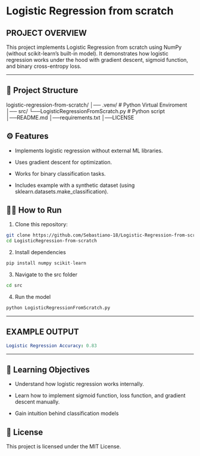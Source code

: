 # Logistic Regression from scratch
## PROJECT OVERVIEW
This project implements Logistic Regression from scratch using NumPy (without scikit-learn’s built-in model).
It demonstrates how logistic regression works under the hood with gradient descent, sigmoid function, and binary cross-entropy loss.

---
## 🚀 Project Structure
logistic-regression-from-scratch/
│── .venv/ # Python Virtual Enviroment
│── src/
    └──LogisticRegressionFromScratch.py # Python script
│──README.md
│──requirements.txt
│──LICENSE

## ⚙️ Features

- Implements logistic regression without external ML libraries.

- Uses gradient descent for optimization.

- Works for binary classification tasks.

- Includes example with a synthetic dataset (using sklearn.datasets.make_classification).

## 🧑‍💻 How to Run
1. Clone this repository:
```bash
git clone https://github.com/Sebastiano-18/Logistic-Regression-from-scratch.git
cd LogisticRegression-from-scratch
```
2. Install dependencies
```python
pip install numpy scikit-learn
```
3. Navigate to the src folder 
```bash
cd src
```
4. Run the model
```python
python LogisticRegressionFromScratch.py
```
--- 

## EXAMPLE OUTPUT
```yaml
Logistic Regression Accuracy: 0.83
```
---
## 📖 Learning Objectives

- Understand how logistic regression works internally.

- Learn how to implement sigmoid function, loss function, and gradient descent manually.

- Gain intuition behind classification models

## 📜 License

This project is licensed under the MIT License.

